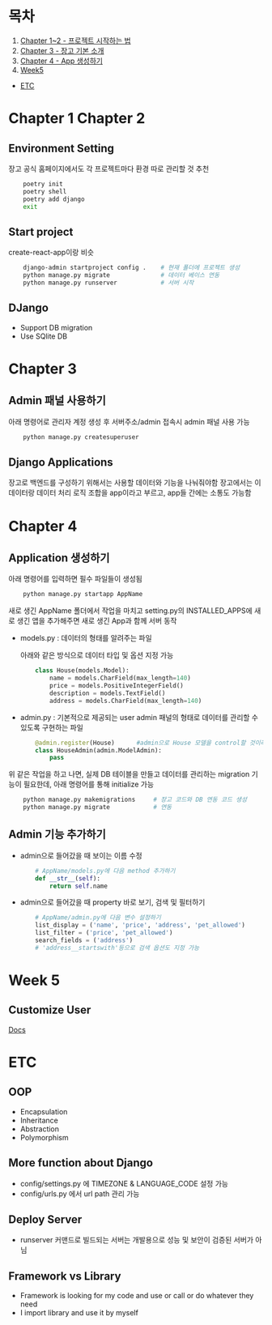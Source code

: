 # 목차

1. [Chapter 1~2 - 프로젝트 시작하는 법](#chapter-1-chapter-2)
2. [Chapter 3 - 장고 기본 소개](#chapter-3)
3. [Chapter 4 - App 생성하기](#chapter-4)
4. [Week5](#chapter-5)

-   [ETC](#etc)

# Chapter 1 Chapter 2

## Environment Setting

장고 공식 홈페이지에서도 각 프로젝트마다 환경 따로 관리할 것 추천

```bash
    poetry init
    poetry shell
    poetry add django
    exit
```

## Start project

create-react-app이랑 비슷

```bash
    django-admin startproject config .    # 현재 폴더에 프로젝트 생성
    python manage.py migrate              # 데이터 베이스 연동
    python manage.py runserver            # 서버 시작
```

## DJango

-   Support DB migration
-   Use SQlite DB

# Chapter 3

## Admin 패널 사용하기

아래 명령어로 관리자 계정 생성 후 서버주소/admin 접속시 admin 패널 사용 가능

```bash
    python manage.py createsuperuser
```

## Django Applications

장고로 백엔드를 구성하기 위해서는 사용할 데이터와 기능을 나눠줘야함
장고에서는 이 데이터랑 데이터 처리 로직 조합을 app이라고 부르고, app들 간에는 소통도 가능함

# Chapter 4

## Application 생성하기

아래 명령어를 입력하면 필수 파일들이 생성됨

```bash
    python manage.py startapp AppName
```

새로 생긴 AppName 폴더에서 작업을 마치고 setting.py의 INSTALLED_APPS에 새로 생긴 앱을 추가해주면 새로 생긴 App과 함께 서버 동작

-   models.py : 데이터의 형태를 알려주는 파일

    아래와 같은 방식으로 데이터 타입 및 옵션 지정 가능

    ```python
        class House(models.Model):
            name = models.CharField(max_length=140)
            price = models.PositiveIntegerField()
            description = models.TextField()
            address = models.CharField(max_length=140)

    ```

-   admin.py : 기본적으로 제공되는 user admin 패널의 형태로 데이터를 관리할 수 있도록 구현하는 파일
    ```python
        @admin.register(House)      #admin으로 House 모델을 control할 것이라고 알려주는 decorator
        class HouseAdmin(admin.ModelAdmin):
            pass
    ```

위 같은 작업을 하고 나면, 실제 DB 테이블을 만들고 데이터를 관리하는 migration 기능이 필요한데, 아래 명령어를 통해 initialize 가능

```bash
    python manage.py makemigrations     # 장고 코드와 DB 연동 코드 생성
    python manage.py migrate            # 연동
```

## Admin 기능 추가하기

-   admin으로 들어갔을 때 보이는 이름 수정
    ```python
        # AppName/models.py에 다음 method 추가하기
        def __str__(self):
            return self.name
    ```
-   admin으로 들어갔을 때 property 바로 보기, 검색 및 필터하기

    ```python
        # AppName/admin.py에 다음 변수 설정하기
        list_display = ('name', 'price', 'address', 'pet_allowed')
        list_filter = ('price', 'pet_allowed')
        search_fields = ('address')
        # 'address__startswith'등으로 검색 옵션도 지정 가능
    ```

# Week 5

## Customize User

[Docs](#https://docs.djangoproject.com/ko/4.1/topics/auth/customizing/)

# ETC

## OOP

-   Encapsulation
-   Inheritance
-   Abstraction
-   Polymorphism

## More function about Django

-   config/settings.py 에 TIMEZONE & LANGUAGE_CODE 설정 가능
-   config/urls.py 에서 url path 관리 가능

## Deploy Server

-   runserver 커맨드로 빌드되는 서버는 개발용으로 성능 및 보안이 검증된 서버가 아님

## Framework vs Library

-   Framework is looking for my code and use or call or do whatever they need
-   I import library and use it by myself
